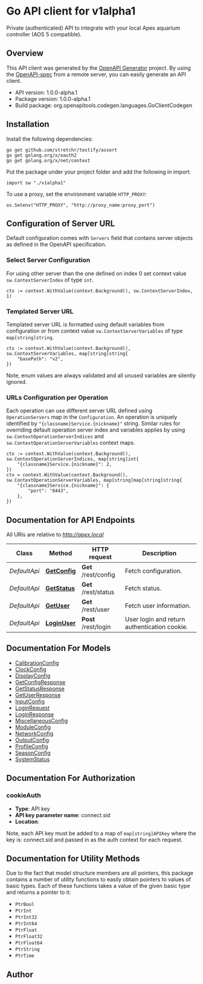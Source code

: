 # Go API client for v1alpha1

Private (authenticated) API to integrate with your local Apex aquarium controller (AOS 5 compatible).


## Overview
This API client was generated by the [OpenAPI Generator](https://openapi-generator.tech) project.  By using the [OpenAPI-spec](https://www.openapis.org/) from a remote server, you can easily generate an API client.

- API version: 1.0.0-alpha.1
- Package version: 1.0.0-alpha.1
- Build package: org.openapitools.codegen.languages.GoClientCodegen

## Installation

Install the following dependencies:

```shell
go get github.com/stretchr/testify/assert
go get golang.org/x/oauth2
go get golang.org/x/net/context
```

Put the package under your project folder and add the following in import:

```golang
import sw "./v1alpha1"
```

To use a proxy, set the environment variable `HTTP_PROXY`:

```golang
os.Setenv("HTTP_PROXY", "http://proxy_name:proxy_port")
```

## Configuration of Server URL

Default configuration comes with `Servers` field that contains server objects as defined in the OpenAPI specification.

### Select Server Configuration

For using other server than the one defined on index 0 set context value `sw.ContextServerIndex` of type `int`.

```golang
ctx := context.WithValue(context.Background(), sw.ContextServerIndex, 1)
```

### Templated Server URL

Templated server URL is formatted using default variables from configuration or from context value `sw.ContextServerVariables` of type `map[string]string`.

```golang
ctx := context.WithValue(context.Background(), sw.ContextServerVariables, map[string]string{
	"basePath": "v2",
})
```

Note, enum values are always validated and all unused variables are silently ignored.

### URLs Configuration per Operation

Each operation can use different server URL defined using `OperationServers` map in the `Configuration`.
An operation is uniquely identified by `"{classname}Service.{nickname}"` string.
Similar rules for overriding default operation server index and variables applies by using `sw.ContextOperationServerIndices` and `sw.ContextOperationServerVariables` context maps.

```
ctx := context.WithValue(context.Background(), sw.ContextOperationServerIndices, map[string]int{
	"{classname}Service.{nickname}": 2,
})
ctx = context.WithValue(context.Background(), sw.ContextOperationServerVariables, map[string]map[string]string{
	"{classname}Service.{nickname}": {
		"port": "8443",
	},
})
```

## Documentation for API Endpoints

All URIs are relative to *http://apex.local*

Class | Method | HTTP request | Description
------------ | ------------- | ------------- | -------------
*DefaultApi* | [**GetConfig**](docs/DefaultApi.md#getconfig) | **Get** /rest/config | Fetch configuration.
*DefaultApi* | [**GetStatus**](docs/DefaultApi.md#getstatus) | **Get** /rest/status | Fetch status.
*DefaultApi* | [**GetUser**](docs/DefaultApi.md#getuser) | **Get** /rest/user | Fetch user information.
*DefaultApi* | [**LoginUser**](docs/DefaultApi.md#loginuser) | **Post** /rest/login | User login and return authentication cookie.


## Documentation For Models

 - [CalibrationConfig](docs/CalibrationConfig.md)
 - [ClockConfig](docs/ClockConfig.md)
 - [DisplayConfig](docs/DisplayConfig.md)
 - [GetConfigResponse](docs/GetConfigResponse.md)
 - [GetStatusResponse](docs/GetStatusResponse.md)
 - [GetUserResponse](docs/GetUserResponse.md)
 - [InputConfig](docs/InputConfig.md)
 - [LoginRequest](docs/LoginRequest.md)
 - [LoginResponse](docs/LoginResponse.md)
 - [MiscellaneousConfig](docs/MiscellaneousConfig.md)
 - [ModuleConfig](docs/ModuleConfig.md)
 - [NetworkConfig](docs/NetworkConfig.md)
 - [OutputConfig](docs/OutputConfig.md)
 - [ProfileConfig](docs/ProfileConfig.md)
 - [SeasonConfig](docs/SeasonConfig.md)
 - [SystemStatus](docs/SystemStatus.md)


## Documentation For Authorization



### cookieAuth

- **Type**: API key
- **API key parameter name**: connect.sid
- **Location**: 

Note, each API key must be added to a map of `map[string]APIKey` where the key is: connect.sid and passed in as the auth context for each request.


## Documentation for Utility Methods

Due to the fact that model structure members are all pointers, this package contains
a number of utility functions to easily obtain pointers to values of basic types.
Each of these functions takes a value of the given basic type and returns a pointer to it:

* `PtrBool`
* `PtrInt`
* `PtrInt32`
* `PtrInt64`
* `PtrFloat`
* `PtrFloat32`
* `PtrFloat64`
* `PtrString`
* `PtrTime`

## Author



